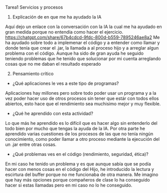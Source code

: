Tarea1 Servicios y procesos

1. Explicación de en que me ha ayudado la IA
   
Aquí dejo un enlace con la conversación con la IA la cual me ha ayudado en gran medida porque no entendía como hacer el ejercicio. https://chatgpt.com/share/67b4cdcd-9fdc-800d-b559-7895246ae8a2
Me ha ayudado sobre todo a implemenar el código y a entender como llamar y donde tenía que crear el .jar, la llamada a al proceso hijo y a arreglar algun problema con el código.
Aunque ha sido de gran ayuda he seguido teniendo problemas que he tenido que solucionar por mi cuenta arreglando cosas que no me daban el resultado esperado

2. Pensamiento crítico
   
- ¿Qué aplicaciones le ves a este tipo de programas?

Aplicaciones hay millones pero sobre todo poder usar un programa y a la vez poder hacer uso de otros procesos sin tener que estár con todos ellos abiertos, esto hace que el rendimiento sea muchisimo mejor y muy flexible.

- ¿Qué he aprendido con esta actividad?
  
Lo que más he aprendido es lo difícil que es hacer algo sin entenderlo del todo bien por mucho que tengas la ayuda de la IA. Por otra parte he aprendido varias cuestiones de los procesos de las que no tenía ningún conocimiento, como poder llamar a otro proceso mediante la ejecución del un .jar entre otras cosas.

- ¿Qué problemas ves en el código (rendimiento, seguridad, ética)?
  
En mi caso he tenido un problema y es que aunque sabía que se podía hacer con menos cosas en el código del Hijo, he introducido la lectura y escirtura del buffer porque no me funcionaba de otra manera. Me imagino que hay más opciones porque compañeros de clase lo ha conseguido hacer si estas llamadas pero en mi caso no lo he conseguido.
